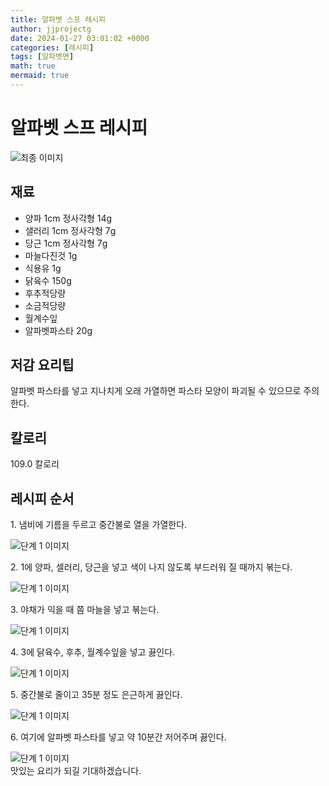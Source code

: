 ```yaml
---
title: 알파벳 스프 레시피
author: jjprojectg
date: 2024-01-27 03:01:02 +0000
categories: [레시피]
tags: [알파벳면]
math: true
mermaid: true
---
```

<meta name="og:type" content="website"/>
<meta charset="UTF-8"/>
<div class="header">
  <h1>알파벳 스프 레시피</h1>
</div>

<div class="container my-4">
  <div class="row">
    <div class="col-12 col-md-6">
      <div class="recipe-image">
        <img src="http://www.foodsafetykorea.go.kr/uploadimg/20141117/20141117053626_1416213386512.jpg" class="step-image" alt="최종 이미지"/>
      </div>
    </div>
    <div class="col-12 col-md-6">
      <div class="ingredients">
        <h2>재료</h2>
        <ul class="card">
          <li> 양파 1cm 정사각형 14g </li>
          <li>  샐러리 1cm 정사각형 7g </li>
          <li>  당근 1cm 정사각형 7g </li>
          <li>  마늘다진것 1g </li>
          <li>  식용유 1g </li>
          <li>  닭육수 150g </li>
          <li>  후추적당량 </li>
          <li>  소금적당량 </li>
          <li>  월계수잎 </li>
          <li>  알파벳파스타 20g </li>
</ul>
      </div>
    </div>
    <div class="col-12 col-md-6">
      <div class="ingredients">
        <h2>저감 요리팁</h2>
        <div class="card"> 
          <p>
            알파벳 파스타를 넣고 지나치게 오래 가열하면 파스타 모양이 파괴될 수 있으므로 주의한다.
          </p>
        </div>
      </div>
      <div class="ingredients">
        <h2>칼로리</h2>
        <div class="card"> 
          <p>
            109.0 칼로리
          </p>
        </div>
      </div>
    </div>
  </div>

  <h2 class="my-4">레시피 순서</h2>
  <div class="card recipe-card">
    <div class="card-body recipe-step">
      <p class="card-text step-description">1. 냄비에 기름을 두르고 중간불로 열을 가열한다.</p>
      <img src="http://www.foodsafetykorea.go.kr/uploadimg/cook/939-1.jpg" alt="단계 1 이미지" class="step-image"/>
    </div>
  </div>
  <div class="card recipe-card">
    <div class="card-body recipe-step">
      <p class="card-text step-description">2. 1에 양파, 셀러리, 당근을 넣고 색이 나지 않도록 부드러워 질 때까지 볶는다.</p>
      <img src="http://www.foodsafetykorea.go.kr/uploadimg/cook/939-2.jpg" alt="단계 1 이미지" class="step-image"/>
    </div>
  </div>
  <div class="card recipe-card">
    <div class="card-body recipe-step">
      <p class="card-text step-description">3. 야채가 익을 때 쯤 마늘을 넣고 볶는다.</p>
      <img src="http://www.foodsafetykorea.go.kr/uploadimg/cook/939-3.jpg" alt="단계 1 이미지" class="step-image"/>
    </div>
  </div>
  <div class="card recipe-card">
    <div class="card-body recipe-step">
      <p class="card-text step-description">4. 3에 닭육수, 후추, 월계수잎을 넣고 끓인다.</p>
      <img src="http://www.foodsafetykorea.go.kr/uploadimg/cook/939-4.jpg" alt="단계 1 이미지" class="step-image"/>
    </div>
  </div>
  <div class="card recipe-card">
    <div class="card-body recipe-step">
      <p class="card-text step-description">5. 중간불로 줄이고 35분 정도 은근하게 끓인다.</p>
      <img src="http://www.foodsafetykorea.go.kr/uploadimg/cook/939-5.jpg" alt="단계 1 이미지" class="step-image"/>
    </div>
  </div>
  <div class="card recipe-card">
    <div class="card-body recipe-step">
      <p class="card-text step-description">6. 여기에 알파벳 파스타를 넣고 약 10분간 저어주며 끓인다.</p>
      <img src="http://www.foodsafetykorea.go.kr/uploadimg/cook/939-6.jpg" alt="단계 1 이미지" class="step-image"/>
    </div>
  </div>

</div>
맛있는 요리가 되길 기대하겠습니다.

